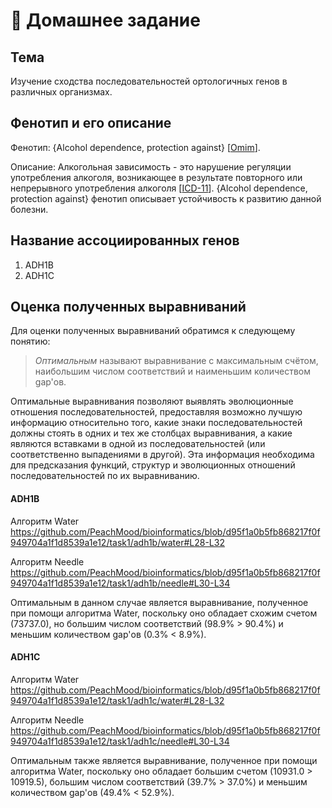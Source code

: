 # 🔎 Домашнее задание

## Тема
Изучение сходства последовательностей ортологичных генов в различных организмах.

## Фенотип и его описание
Фенотип: {Alcohol dependence, protection against} [[Omim](https://omim.org/entry/103780)].

Описание: Алкогольная зависимость - это нарушение регуляции употребления алкоголя, возникающее в результате повторного или непрерывного употребления алкоголя [[ICD-11](https://icd.who.int/browse11/l-m/en#/http://id.who.int/icd/entity/1580466198)]. {Alcohol dependence, protection against} фенотип описывает устойчивость к развитию данной болезни.

## Название ассоциированных генов
1. ADH1B
2. ADH1C

## Оценка полученных выравниваний
Для оценки полученных выравниваний обратимся к следующему понятию:

> *Оптимальным* называют выравнивание с максимальным счётом, наибольшим числом соответствий и наименьшим количеством gap'ов.
>
Оптимальные выравнивания позволяют выявлять эволюционные отношения последовательностей, предоставляя возможно лучшую информацию относительно того, какие знаки последовательностей должны стоять в одних и тех же столбцах выравнивания, а какие являются вставками в одной из последовательностей (или соответственно выпадениями в другой). Эта информация необходима для предсказания функций, структур и эволюционных отношений последовательностей по их выравниванию.

#### ADH1B
Алгоритм Water
https://github.com/PeachMood/bioinformatics/blob/d95f1a0b5fb868217f0f949704a1f1d8539a1e12/task1/adh1b/water#L28-L32

Алгоритм Needle
https://github.com/PeachMood/bioinformatics/blob/d95f1a0b5fb868217f0f949704a1f1d8539a1e12/task1/adh1b/needle#L30-L34

Оптимальным в данном случае является выравнивание, полученное при помощи алгоритма Water, поскольку оно обладает схожим счетом (73737.0), но большим числом соответствий (98.9% > 90.4%) и меньшим количеством gap'ов (0.3% < 8.9%).

#### ADH1C
Алгоритм Water
https://github.com/PeachMood/bioinformatics/blob/d95f1a0b5fb868217f0f949704a1f1d8539a1e12/task1/adh1c/water#L28-L32

Алгоритм Needle
https://github.com/PeachMood/bioinformatics/blob/d95f1a0b5fb868217f0f949704a1f1d8539a1e12/task1/adh1c/needle#L30-L34

Оптимальным также является выравнивание, полученное при помощи алгоритма Water, поскольку оно обладает большим счетом (10931.0 > 10919.5), большим числом соответствий (39.7% > 37.0%) и меньшим количеством gap'ов (49.4% < 52.9%).